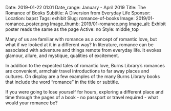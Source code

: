 Date: 2019-01-22 01:01 
Date_range: January - April 2019
Title: The Romance of Books
Subtitle: A Diversion from Everyday Life 
Sponsor: 
Location: bapst
Tags: exhibit
Slug: romance-of-books
Image: 2019/01-romance_poster.png
Image_thumb: 2019/01-romance.png
Image_alt: Exhibit poster reads the same as the page
Active: no
Style: middle_top

Many of us are familiar with romance as a concept of romantic love, but what if we looked at it in a different way? In literature, romance can be associated with adventure and things remote from everyday life. It evokes glamour, allure, and mystique, qualities of excitement.

In addition to the expected tales of romantic love, Burns Library’s romances are convenient, armchair travel introductions to far away places and cultures. On display are a few examples of the many Burns Library books that include the word “romance” in the title or subtitle.

If you were going to lose yourself for hours, exploring a different place and time through the pages of a book - no passport or travel required - what would your romance be?

